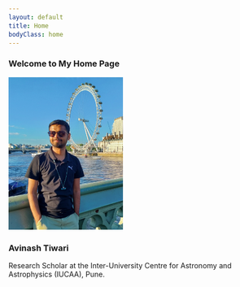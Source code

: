 ```yaml
---
layout: default
title: Home
bodyClass: home
---
```


### Welcome to My Home Page

<img src="./Profile_picture.jpg" alt="Profile Picture" width="225" height="300">

### Avinash Tiwari

Research Scholar at the Inter-University Centre for Astronomy and Astrophysics (IUCAA), Pune.
